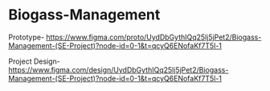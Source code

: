 # Biogass-Management
Prototype-
https://www.figma.com/proto/UydDbGythIQq25lj5jPet2/Biogass-Management-(SE-Project)?node-id=0-1&t=qcyQ6ENofaKf7T5l-1

Project Design-
https://www.figma.com/design/UydDbGythIQq25lj5jPet2/Biogass-Management-(SE-Project)?node-id=0-1&t=qcyQ6ENofaKf7T5l-1
